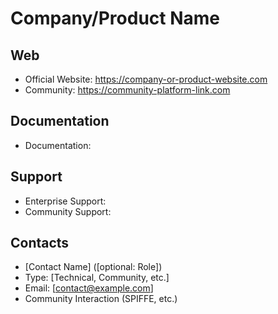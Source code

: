 <!--
This is a template for the technical contact information for a vendor company.

It's best to align the format of all the technical contact information in this
folder similar to this template. This will make it easier for the community 
to find the information they need.

However, this template is a recommendation as a starting point.
You don't have to follow it exactly. 
Feel free to add or remove sections as needed while keeping the information
clear and concise.
-->

# Company/Product Name

## Web

* Official Website: https://company-or-product-website.com
* Community: https://community-platform-link.com <!-- optional -->

## Documentation

* Documentation: <Link to Documentation>

## Support

* Enterprise Support: <Link to Enterprise Support>
* Community Support: <Link to Community Support>

## Contacts

* [Contact Name] ([optional: Role])
* Type: [Technical, Community, etc.]
* Email: [contact@example.com]
* Community Interaction (SPIFFE, etc.) <!-- optional -->
